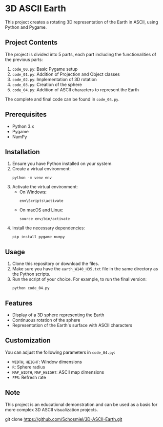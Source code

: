 # 3D ASCII Earth

This project creates a rotating 3D representation of the Earth in ASCII, using Python and Pygame.

## Project Contents

The project is divided into 5 parts, each part including the functionalities of the previous parts:

1. `code_00.py`: Basic Pygame setup
2. `code_01.py`: Addition of Projection and Object classes
3. `code_02.py`: Implementation of 3D rotation
4. `code_03.py`: Creation of the sphere
5. `code_04.py`: Addition of ASCII characters to represent the Earth

The complete and final code can be found in `code_04.py`.

## Prerequisites

- Python 3.x
- Pygame
- NumPy

## Installation

1. Ensure you have Python installed on your system.
2. Create a virtual environment:
   ```
   python -m venv env
   ```
3. Activate the virtual environment:
   - On Windows:
     ```
     env\Scripts\activate
     ```
   - On macOS and Linux:
     ```
     source env/bin/activate
     ```
4. Install the necessary dependencies:
   ```
   pip install pygame numpy
   ```

## Usage

1. Clone this repository or download the files.
2. Make sure you have the `earth_W140_H35.txt` file in the same directory as the Python scripts.
3. Run the script of your choice. For example, to run the final version:
   ```
   python code_04.py
   ```

## Features

- Display of a 3D sphere representing the Earth
- Continuous rotation of the sphere
- Representation of the Earth's surface with ASCII characters

## Customization

You can adjust the following parameters in `code_04.py`:

- `WIDTH`, `HEIGHT`: Window dimensions
- `R`: Sphere radius
- `MAP_WIDTH`, `MAP_HEIGHT`: ASCII map dimensions
- `FPS`: Refresh rate

## Note

This project is an educational demonstration and can be used as a basis for more complex 3D ASCII visualization projects.



git clone https://github.com/Schosmiel/3D-ASCII-Earth.git

